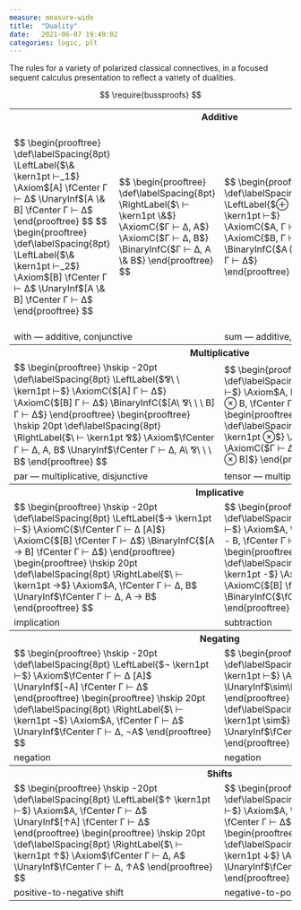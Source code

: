 ```yaml
---
measure: measure-wide
title:  "Duality"
date:   2021-06-07 19:49:02
categories: logic, plt
---
```


The rules for a variety of polarized classical connectives, in a focused sequent calculus presentation to reflect a variety of dualities.

<!--more-->

<script src="https://polyfill.io/v3/polyfill.min.js?features=es6"></script>
<script type="text/javascript" id="MathJax-script" async src="https://cdn.jsdelivr.net/npm/mathjax@3/es5/tex-svg.js"></script>

<script type="text/x-mathjax-config">
MathJax.Hub.Config({
  tex2jax: { inlineMath: [["$","$"],["\\(","\\)"]] },
  "HTML-CSS": { linebreaks: { automatic: true } },
  "SVG":      { linebreaks: { automatic: true } }
});
</script>

$$
\require{bussproofs}
$$

<table class="borderless">
  <colgroup>
    <col span="2">
    <col span="2">
  </colgroup>
  <tbody>
    <tr>
      <th colspan="4"><a name="additive">Additive</a></th>
    </tr>
    <tr>
      <td>
        $$
        \begin{prooftree}
        \def\labelSpacing{8pt}
        \LeftLabel{$\& \kern1pt ⊢_1$}
        \Axiom$[A] \fCenter Γ ⊢ Δ$
        \UnaryInf$[A \& B] \fCenter Γ ⊢ Δ$
        \end{prooftree}
        $$
        $$
        \begin{prooftree}
        \def\labelSpacing{8pt}
        \LeftLabel{$\& \kern1pt ⊢_2$}
        \Axiom$[B] \fCenter Γ ⊢ Δ$
        \UnaryInf$[A \& B] \fCenter Γ ⊢ Δ$
        \end{prooftree}
        $$
      </td>
      <td>
        $$
        \begin{prooftree}
        \def\labelSpacing{8pt}
        \RightLabel{$\ ⊢ \kern1pt \&$}
        \AxiomC{$Γ ⊢ Δ, A$}
        \AxiomC{$Γ ⊢ Δ, B$}
        \BinaryInfC{$Γ ⊢ Δ, A \& B$}
        \end{prooftree}
        $$
      </td>
      <td>
        $$
        \begin{prooftree}
        \def\labelSpacing{8pt}
        \LeftLabel{$⊕ \kern1pt ⊢$}
        \AxiomC{$A, Γ ⊢ Δ$}
        \AxiomC{$B, Γ ⊢ Δ$}
        \BinaryInfC{$A ⊕ B, Γ ⊢ Δ$}
        \end{prooftree}
        $$
      </td>
      <td>
        $$
        \begin{prooftree}
        \def\labelSpacing{8pt}
        \RightLabel{$\ ⊢ \kern1pt ⊕_1$}
        \Axiom$\fCenter Γ ⊢ Δ [A]$
        \UnaryInf$\fCenter Γ ⊢ Δ [A ⊕ B]$
        \end{prooftree}
        $$
        $$
        \begin{prooftree}
        \def\labelSpacing{8pt}
        \RightLabel{$\ ⊢ \kern1pt ⊕_2$}
        \Axiom$\fCenter Γ ⊢ Δ [B]$
        \UnaryInf$\fCenter Γ ⊢ Δ [A ⊕ B]$
        \end{prooftree}
        $$
      </td>
    </tr>
    <tr>
      <td colspan="2" class="caption">
        with — additive, conjunctive
      </td>
      <td colspan="2" class="caption">
        sum — additive, disjunctive
      </td>
    </tr>
    <tr>
      <th colspan="4"><a name="multiplicative">Multiplicative</a></th>
    </tr>
    <tr>
      <td colspan="2">
        $$
        \begin{prooftree}
        \hskip -20pt
        \def\labelSpacing{8pt}
        \LeftLabel{$⅋\ \ \kern1pt ⊢$}
        \AxiomC{$[A] Γ ⊢ Δ$}
        \AxiomC{$[B] Γ ⊢ Δ$}
        \BinaryInfC{$[A\ ⅋\ \ \ B] Γ ⊢ Δ$}
        \end{prooftree}
        \begin{prooftree}
        \hskip 20pt
        \def\labelSpacing{8pt}
        \RightLabel{$\ ⊢ \kern1pt ⅋$}
        \Axiom$\fCenter Γ ⊢ Δ, A, B$
        \UnaryInf$\fCenter Γ ⊢ Δ, A\ ⅋\ \ \ B$
        \end{prooftree}
        $$
      </td>
      <td colspan="2">
        $$
        \begin{prooftree}
        \hskip -20pt
        \def\labelSpacing{8pt}
        \LeftLabel{$⊗ \kern1pt ⊢$}
        \Axiom$A, B, \fCenter Γ ⊢ Δ$
        \UnaryInf$A ⊗ B, \fCenter Γ ⊢ Δ$
        \end{prooftree}
        \begin{prooftree}
        \hskip 20pt
        \def\labelSpacing{8pt}
        \RightLabel{$\ ⊢ \kern1pt ⊗$}
        \AxiomC{$Γ ⊢ Δ [A]$}
        \AxiomC{$Γ ⊢ Δ [B]$}
        \BinaryInfC{$Γ ⊢ Δ [A ⊗ B]$}
        \end{prooftree}
        $$
      </td>
    </tr>
    <tr>
      <td colspan="2" class="caption">
        par — multiplicative, disjunctive
      </td>
      <td colspan="2" class="caption">
        tensor — multiplicative, conjunctive
      </td>
    </tr>
    <tr>
      <th colspan="4"><a name="implicative">Implicative</a></th>
    </tr>
    <tr>
      <td colspan="2">
        $$
        \begin{prooftree}
        \hskip -20pt
        \def\labelSpacing{8pt}
        \LeftLabel{$→ \kern1pt ⊢$}
        \AxiomC{$\fCenter Γ ⊢ Δ [A]$}
        \AxiomC{$[B] \fCenter Γ ⊢ Δ$}
        \BinaryInfC{$[A → B] \fCenter Γ ⊢ Δ$}
        \end{prooftree}
        \begin{prooftree}
        \hskip 20pt
        \def\labelSpacing{8pt}
        \RightLabel{$\ ⊢ \kern1pt →$}
        \Axiom$A, \fCenter Γ ⊢ Δ, B$
        \UnaryInf$\fCenter Γ ⊢ Δ, A → B$
        \end{prooftree}
        $$
      </td>
      <td colspan="2">
        $$
        \begin{prooftree}
        \hskip -20pt
        \def\labelSpacing{8pt}
        \LeftLabel{$- \kern1pt ⊢$}
        \Axiom$A, \fCenter Γ ⊢ Δ, B$
        \UnaryInf$A - B, \fCenter Γ ⊢ Δ$
        \end{prooftree}
        \begin{prooftree}
        \hskip 20pt
        \def\labelSpacing{8pt}
        \RightLabel{$\ ⊢ \kern1pt -$}
        \AxiomC{$\fCenter Γ ⊢ Δ [A]$}
        \AxiomC{$[B] \fCenter Γ ⊢ Δ$}
        \BinaryInfC{$\fCenter Γ ⊢ Δ [A - B]$}
        \end{prooftree}
        $$
      </td>
    </tr>
    <tr>
      <td colspan="2" class="caption">
        implication
      </td>
      <td colspan="2" class="caption">
        subtraction
      </td>
    </tr>
    <tr>
      <th colspan="4"><a name="negating">Negating</a></th>
    </tr>
    <tr>
      <td colspan="2">
        $$
        \begin{prooftree}
        \hskip -20pt
        \def\labelSpacing{8pt}
        \LeftLabel{$¬ \kern1pt ⊢$}
        \Axiom$\fCenter Γ ⊢ Δ [A]$
        \UnaryInf$[¬A] \fCenter Γ ⊢ Δ$
        \end{prooftree}
        \begin{prooftree}
        \hskip 20pt
        \def\labelSpacing{8pt}
        \RightLabel{$\ ⊢ \kern1pt ¬$}
        \Axiom$A, \fCenter Γ ⊢ Δ$
        \UnaryInf$\fCenter Γ ⊢ Δ, ¬A$
        \end{prooftree}
        $$
      </td>
      <td colspan="2">
        $$
        \begin{prooftree}
        \hskip -20pt
        \def\labelSpacing{8pt}
        \LeftLabel{$\sim \kern1pt ⊢$}
        \Axiom$\fCenter Γ ⊢ Δ, A$
        \UnaryInf$\sim\kern -3pt A, \fCenter Γ ⊢ Δ$
        \end{prooftree}
        \begin{prooftree}
        \hskip 20pt
        \def\labelSpacing{8pt}
        \RightLabel{$\ ⊢ \kern1pt \sim$}
        \Axiom$[A] \fCenter Γ ⊢ Δ$
        \UnaryInf$\fCenter Γ ⊢ Δ [\sim\kern -3pt A]$
        \end{prooftree}
        $$
      </td>
    </tr>
    <tr>
      <td colspan="2" class="caption">
        negation
      </td>
      <td colspan="2" class="caption">
        negation
      </td>
    </tr>
    <tr>
      <th colspan="4"><a name="shifts">Shifts</a></th>
    </tr>
    <tr>
      <td colspan="2">
        $$
        \begin{prooftree}
        \hskip -20pt
        \def\labelSpacing{8pt}
        \LeftLabel{$↑ \kern1pt ⊢$}
        \Axiom$A, \fCenter Γ ⊢ Δ$
        \UnaryInf$[↑A] \fCenter Γ ⊢ Δ$
        \end{prooftree}
        \begin{prooftree}
        \hskip 20pt
        \def\labelSpacing{8pt}
        \RightLabel{$\ ⊢ \kern1pt ↑$}
        \Axiom$\fCenter Γ ⊢ Δ, A$
        \UnaryInf$\fCenter Γ ⊢ Δ, ↑A$
        \end{prooftree}
        $$
      </td>
      <td colspan="2">
        $$
        \begin{prooftree}
        \hskip -20pt
        \def\labelSpacing{8pt}
        \LeftLabel{$↓ \kern1pt ⊢$}
        \Axiom$A, \fCenter Γ ⊢ Δ$
        \UnaryInf$↓A, \fCenter Γ ⊢ Δ$
        \end{prooftree}
        \begin{prooftree}
        \hskip 20pt
        \def\labelSpacing{8pt}
        \RightLabel{$\ ⊢ \kern1pt ↓$}
        \Axiom$\fCenter Γ ⊢ Δ, A$
        \UnaryInf$\fCenter Γ ⊢ Δ [↓A]$
        \end{prooftree}
        $$
      </td>
    </tr>
    <tr>
      <td colspan="2" class="caption">
        positive-to-negative shift
      </td>
      <td colspan="2" class="caption">
        negative-to-positive shift
      </td>
    </tr>
  </tbody>
</table>
